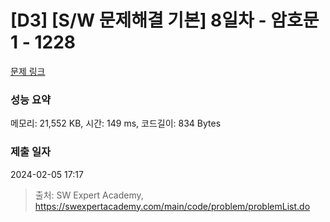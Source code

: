 # [D3] [S/W 문제해결 기본] 8일차 - 암호문1 - 1228 

[문제 링크](https://swexpertacademy.com/main/code/problem/problemDetail.do?contestProbId=AV14w-rKAHACFAYD) 

### 성능 요약

메모리: 21,552 KB, 시간: 149 ms, 코드길이: 834 Bytes

### 제출 일자

2024-02-05 17:17



> 출처: SW Expert Academy, https://swexpertacademy.com/main/code/problem/problemList.do